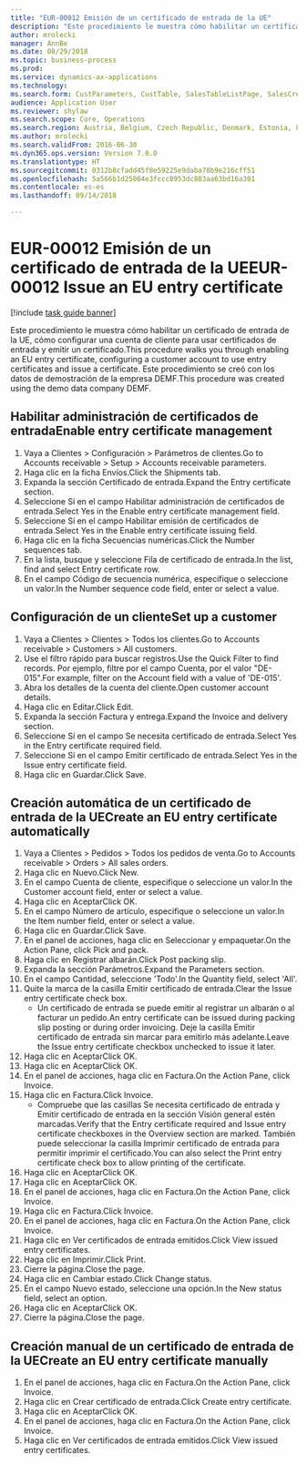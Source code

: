 ```yaml
--- 
title: "EUR-00012 Emisión de un certificado de entrada de la UE"
description: "Este procedimiento le muestra cómo habilitar un certificado de entrada de la UE, cómo configurar una cuenta de cliente para usar certificados de entrada y emitir un certificado."
author: mrolecki
manager: AnnBe
ms.date: 08/29/2018
ms.topic: business-process
ms.prod: 
ms.service: dynamics-ax-applications
ms.technology: 
ms.search.form: CustParameters, CustTable, SalesTableListPage, SalesCreateOrder, SalesTable, SalesEditLines,  CustInvoiceJournal, CustEntryCertificateJour_W, SrsReportViewerForm
audience: Application User
ms.reviewer: shylaw
ms.search.scope: Core, Operations
ms.search.region: Austria, Belgium, Czech Republic, Denmark, Estonia, Finland, France, Germany, Hungary, Ireland, Italy, Latvia, Lithuania, Netherlands, Poland, Spain, Sweden, United Kingdom
ms.author: mrolecki
ms.search.validFrom: 2016-06-30
ms.dyn365.ops.version: Version 7.0.0
ms.translationtype: HT
ms.sourcegitcommit: 0312b8cfadd45f8e59225e9daba78b9e216cff51
ms.openlocfilehash: 5a566b1d25064e3fccc8953dc883aa63bd16a301
ms.contentlocale: es-es
ms.lasthandoff: 09/14/2018

---
```

# <a name="eur-00012-issue-an-eu-entry-certificate"></a><span data-ttu-id="21f04-103">EUR-00012 Emisión de un certificado de entrada de la UE</span><span class="sxs-lookup"><span data-stu-id="21f04-103">EUR-00012 Issue an EU entry certificate</span></span>

[!include [task guide banner](../../includes/task-guide-banner.md)]

<span data-ttu-id="21f04-104">Este procedimiento le muestra cómo habilitar un certificado de entrada de la UE, cómo configurar una cuenta de cliente para usar certificados de entrada y emitir un certificado.</span><span class="sxs-lookup"><span data-stu-id="21f04-104">This procedure walks you through enabling an EU entry certificate, configuring a customer account to use entry certificates and issue a certificate.</span></span> <span data-ttu-id="21f04-105">Este procedimiento se creó con los datos de demostración de la empresa DEMF.</span><span class="sxs-lookup"><span data-stu-id="21f04-105">This procedure was created using the demo data company DEMF.</span></span>


## <a name="enable-entry-certificate-management"></a><span data-ttu-id="21f04-106">Habilitar administración de certificados de entrada</span><span class="sxs-lookup"><span data-stu-id="21f04-106">Enable entry certificate management</span></span>
1. <span data-ttu-id="21f04-107">Vaya a Clientes > Configuración > Parámetros de clientes.</span><span class="sxs-lookup"><span data-stu-id="21f04-107">Go to Accounts receivable > Setup > Accounts receivable parameters.</span></span>
2. <span data-ttu-id="21f04-108">Haga clic en la ficha Envíos.</span><span class="sxs-lookup"><span data-stu-id="21f04-108">Click the Shipments tab.</span></span>
3. <span data-ttu-id="21f04-109">Expanda la sección Certificado de entrada.</span><span class="sxs-lookup"><span data-stu-id="21f04-109">Expand the Entry certificate section.</span></span>
4. <span data-ttu-id="21f04-110">Seleccione Sí en el campo Habilitar administración de certificados de entrada.</span><span class="sxs-lookup"><span data-stu-id="21f04-110">Select Yes in the Enable entry certificate management field.</span></span>
5. <span data-ttu-id="21f04-111">Seleccione Sí en el campo Habilitar emisión de certificados de entrada.</span><span class="sxs-lookup"><span data-stu-id="21f04-111">Select Yes in the Enable entry certificate issuing field.</span></span>
6. <span data-ttu-id="21f04-112">Haga clic en la ficha Secuencias numéricas.</span><span class="sxs-lookup"><span data-stu-id="21f04-112">Click the Number sequences tab.</span></span>
7. <span data-ttu-id="21f04-113">En la lista, busque y seleccione Fila de certificado de entrada.</span><span class="sxs-lookup"><span data-stu-id="21f04-113">In the list, find and select Entry certificate row.</span></span>
8. <span data-ttu-id="21f04-114">En el campo Código de secuencia numérica, especifique o seleccione un valor.</span><span class="sxs-lookup"><span data-stu-id="21f04-114">In the Number sequence code field, enter or select a value.</span></span>

## <a name="set-up-a-customer"></a><span data-ttu-id="21f04-115">Configuración de un cliente</span><span class="sxs-lookup"><span data-stu-id="21f04-115">Set up a customer</span></span>
1. <span data-ttu-id="21f04-116">Vaya a Clientes > Clientes > Todos los clientes.</span><span class="sxs-lookup"><span data-stu-id="21f04-116">Go to Accounts receivable > Customers > All customers.</span></span>
2. <span data-ttu-id="21f04-117">Use el filtro rápido para buscar registros.</span><span class="sxs-lookup"><span data-stu-id="21f04-117">Use the Quick Filter to find records.</span></span> <span data-ttu-id="21f04-118">Por ejemplo, filtre por el campo Cuenta, por el valor "DE-015".</span><span class="sxs-lookup"><span data-stu-id="21f04-118">For example, filter on the Account field with a value of 'DE-015'.</span></span>
3. <span data-ttu-id="21f04-119">Abra los detalles de la cuenta del cliente.</span><span class="sxs-lookup"><span data-stu-id="21f04-119">Open customer account details.</span></span>
4. <span data-ttu-id="21f04-120">Haga clic en Editar.</span><span class="sxs-lookup"><span data-stu-id="21f04-120">Click Edit.</span></span>
5. <span data-ttu-id="21f04-121">Expanda la sección Factura y entrega.</span><span class="sxs-lookup"><span data-stu-id="21f04-121">Expand the Invoice and delivery section.</span></span>
6. <span data-ttu-id="21f04-122">Seleccione Sí en el campo Se necesita certificado de entrada.</span><span class="sxs-lookup"><span data-stu-id="21f04-122">Select Yes in the Entry certificate required field.</span></span>
7. <span data-ttu-id="21f04-123">Seleccione Sí en el campo Emitir certificado de entrada.</span><span class="sxs-lookup"><span data-stu-id="21f04-123">Select Yes in the Issue entry certificate field.</span></span>
8. <span data-ttu-id="21f04-124">Haga clic en Guardar.</span><span class="sxs-lookup"><span data-stu-id="21f04-124">Click Save.</span></span>

## <a name="create-an-eu-entry-certificate-automatically"></a><span data-ttu-id="21f04-125">Creación automática de un certificado de entrada de la UE</span><span class="sxs-lookup"><span data-stu-id="21f04-125">Create an EU entry certificate automatically</span></span>
1. <span data-ttu-id="21f04-126">Vaya a Clientes > Pedidos > Todos los pedidos de venta.</span><span class="sxs-lookup"><span data-stu-id="21f04-126">Go to Accounts receivable > Orders > All sales orders.</span></span>
2. <span data-ttu-id="21f04-127">Haga clic en Nuevo.</span><span class="sxs-lookup"><span data-stu-id="21f04-127">Click New.</span></span>
3. <span data-ttu-id="21f04-128">En el campo Cuenta de cliente, especifique o seleccione un valor.</span><span class="sxs-lookup"><span data-stu-id="21f04-128">In the Customer account field, enter or select a value.</span></span>
4. <span data-ttu-id="21f04-129">Haga clic en Aceptar</span><span class="sxs-lookup"><span data-stu-id="21f04-129">Click OK.</span></span>
5. <span data-ttu-id="21f04-130">En el campo Número de artículo, especifique o seleccione un valor.</span><span class="sxs-lookup"><span data-stu-id="21f04-130">In the Item number field, enter or select a value.</span></span>
6. <span data-ttu-id="21f04-131">Haga clic en Guardar.</span><span class="sxs-lookup"><span data-stu-id="21f04-131">Click Save.</span></span>
7. <span data-ttu-id="21f04-132">En el panel de acciones, haga clic en Seleccionar y empaquetar.</span><span class="sxs-lookup"><span data-stu-id="21f04-132">On the Action Pane, click Pick and pack.</span></span>
8. <span data-ttu-id="21f04-133">Haga clic en Registrar albarán.</span><span class="sxs-lookup"><span data-stu-id="21f04-133">Click Post packing slip.</span></span>
9. <span data-ttu-id="21f04-134">Expanda la sección Parámetros.</span><span class="sxs-lookup"><span data-stu-id="21f04-134">Expand the Parameters section.</span></span>
10. <span data-ttu-id="21f04-135">En el campo Cantidad, seleccione 'Todo'.</span><span class="sxs-lookup"><span data-stu-id="21f04-135">In the Quantity field, select 'All'.</span></span>
11. <span data-ttu-id="21f04-136">Quite la marca de la casilla Emitir certificado de entrada.</span><span class="sxs-lookup"><span data-stu-id="21f04-136">Clear the Issue entry certificate check box.</span></span>
    * <span data-ttu-id="21f04-137">Un certificado de entrada se puede emitir al registrar un albarán o al facturar un pedido.</span><span class="sxs-lookup"><span data-stu-id="21f04-137">An entry certificate can be issued during packing slip posting or during order invoicing.</span></span> <span data-ttu-id="21f04-138">Deje la casilla Emitir certificado de entrada sin marcar para emitirlo más adelante.</span><span class="sxs-lookup"><span data-stu-id="21f04-138">Leave the Issue entry certificate checkbox unchecked to issue it later.</span></span>  
12. <span data-ttu-id="21f04-139">Haga clic en Aceptar</span><span class="sxs-lookup"><span data-stu-id="21f04-139">Click OK.</span></span>
13. <span data-ttu-id="21f04-140">Haga clic en Aceptar</span><span class="sxs-lookup"><span data-stu-id="21f04-140">Click OK.</span></span>
14. <span data-ttu-id="21f04-141">En el panel de acciones, haga clic en Factura.</span><span class="sxs-lookup"><span data-stu-id="21f04-141">On the Action Pane, click Invoice.</span></span>
15. <span data-ttu-id="21f04-142">Haga clic en Factura.</span><span class="sxs-lookup"><span data-stu-id="21f04-142">Click Invoice.</span></span>
    * <span data-ttu-id="21f04-143">Compruebe que las casillas Se necesita certificado de entrada y Emitir certificado de entrada en la sección Visión general estén marcadas.</span><span class="sxs-lookup"><span data-stu-id="21f04-143">Verify that the Entry certificate required and Issue entry certificate checkboxes in the Overview section are marked.</span></span>  <span data-ttu-id="21f04-144">También puede seleccionar la casilla Imprimir certificado de entrada para permitir imprimir el certificado.</span><span class="sxs-lookup"><span data-stu-id="21f04-144">You can also select the Print entry certificate check box to allow printing of the certificate.</span></span>  
16. <span data-ttu-id="21f04-145">Haga clic en Aceptar</span><span class="sxs-lookup"><span data-stu-id="21f04-145">Click OK.</span></span>
17. <span data-ttu-id="21f04-146">Haga clic en Aceptar</span><span class="sxs-lookup"><span data-stu-id="21f04-146">Click OK.</span></span>
18. <span data-ttu-id="21f04-147">En el panel de acciones, haga clic en Factura.</span><span class="sxs-lookup"><span data-stu-id="21f04-147">On the Action Pane, click Invoice.</span></span>
19. <span data-ttu-id="21f04-148">Haga clic en Factura.</span><span class="sxs-lookup"><span data-stu-id="21f04-148">Click Invoice.</span></span>
20. <span data-ttu-id="21f04-149">En el panel de acciones, haga clic en Factura.</span><span class="sxs-lookup"><span data-stu-id="21f04-149">On the Action Pane, click Invoice.</span></span>
21. <span data-ttu-id="21f04-150">Haga clic en Ver certificados de entrada emitidos.</span><span class="sxs-lookup"><span data-stu-id="21f04-150">Click View issued entry certificates.</span></span>
22. <span data-ttu-id="21f04-151">Haga clic en Imprimir.</span><span class="sxs-lookup"><span data-stu-id="21f04-151">Click Print.</span></span>
23. <span data-ttu-id="21f04-152">Cierre la página.</span><span class="sxs-lookup"><span data-stu-id="21f04-152">Close the page.</span></span>
24. <span data-ttu-id="21f04-153">Haga clic en Cambiar estado.</span><span class="sxs-lookup"><span data-stu-id="21f04-153">Click Change status.</span></span>
25. <span data-ttu-id="21f04-154">En el campo Nuevo estado, seleccione una opción.</span><span class="sxs-lookup"><span data-stu-id="21f04-154">In the New status field, select an option.</span></span>
26. <span data-ttu-id="21f04-155">Haga clic en Aceptar</span><span class="sxs-lookup"><span data-stu-id="21f04-155">Click OK.</span></span>
27. <span data-ttu-id="21f04-156">Cierre la página.</span><span class="sxs-lookup"><span data-stu-id="21f04-156">Close the page.</span></span>

## <a name="create-an-eu-entry-certificate-manually"></a><span data-ttu-id="21f04-157">Creación manual de un certificado de entrada de la UE</span><span class="sxs-lookup"><span data-stu-id="21f04-157">Create an EU entry certificate manually</span></span>
1. <span data-ttu-id="21f04-158">En el panel de acciones, haga clic en Factura.</span><span class="sxs-lookup"><span data-stu-id="21f04-158">On the Action Pane, click Invoice.</span></span>
2. <span data-ttu-id="21f04-159">Haga clic en Crear certificado de entrada.</span><span class="sxs-lookup"><span data-stu-id="21f04-159">Click Create entry certificate.</span></span>
3. <span data-ttu-id="21f04-160">Haga clic en Aceptar</span><span class="sxs-lookup"><span data-stu-id="21f04-160">Click OK.</span></span>
4. <span data-ttu-id="21f04-161">En el panel de acciones, haga clic en Factura.</span><span class="sxs-lookup"><span data-stu-id="21f04-161">On the Action Pane, click Invoice.</span></span>
5. <span data-ttu-id="21f04-162">Haga clic en Ver certificados de entrada emitidos.</span><span class="sxs-lookup"><span data-stu-id="21f04-162">Click View issued entry certificates.</span></span>


